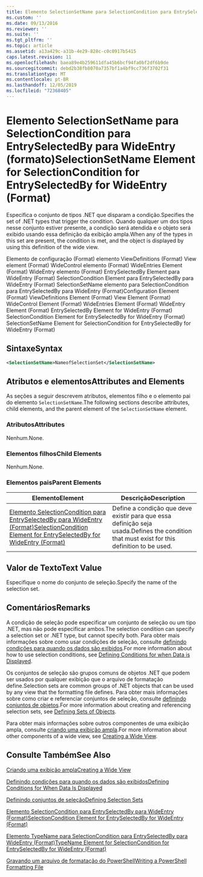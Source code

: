 ```yaml
---
title: Elemento SelectionSetName para SelectionCondition para EntrySelectedBy para WideEntry (Format) | Microsoft Docs
ms.custom: ''
ms.date: 09/13/2016
ms.reviewer: ''
ms.suite: ''
ms.tgt_pltfrm: ''
ms.topic: article
ms.assetid: a13a429c-a31b-4e29-828c-c0c0917b5415
caps.latest.revision: 11
ms.openlocfilehash: baea89e4b259611dfa45b6bcf94fa0bf2df6b9de
ms.sourcegitcommit: debd2b38fb8070a7357bf1a4bf9cc736f3702f31
ms.translationtype: MT
ms.contentlocale: pt-BR
ms.lasthandoff: 12/05/2019
ms.locfileid: "72368405"
---
```

# <a name="selectionsetname-element-for-selectioncondition-for-entryselectedby-for-wideentry-format"></a><span data-ttu-id="d95f1-102">Elemento SelectionSetName para SelectionCondition para EntrySelectedBy para WideEntry (formato)</span><span class="sxs-lookup"><span data-stu-id="d95f1-102">SelectionSetName Element for SelectionCondition for EntrySelectedBy for WideEntry (Format)</span></span>

<span data-ttu-id="d95f1-103">Especifica o conjunto de tipos .NET que disparam a condição.</span><span class="sxs-lookup"><span data-stu-id="d95f1-103">Specifies the set of .NET types that trigger the condition.</span></span> <span data-ttu-id="d95f1-104">Quando qualquer um dos tipos nesse conjunto estiver presente, a condição será atendida e o objeto será exibido usando essa definição da exibição ampla.</span><span class="sxs-lookup"><span data-stu-id="d95f1-104">When any of the types in this set are present, the condition is met, and the object is displayed by using this definition of the wide view.</span></span>

<span data-ttu-id="d95f1-105">Elemento de configuração (Format) elemento ViewDefinitions (Format) View element (Format) WideControl elemento (Format) WideEntries Element (Format) WideEntry elemento (Format) EntrySelectedBy Element para WideEntry (Format) SelectionCondition Element para EntrySelectedBy para WideEntry (Format) SelectionSetName elemento para SelectionCondition para EntrySelectedBy para WideEntry (Format)</span><span class="sxs-lookup"><span data-stu-id="d95f1-105">Configuration Element (Format) ViewDefinitions Element (Format) View Element (Format) WideControl Element (Format) WideEntries Element (Format) WideEntry Element (Format) EntrySelectedBy Element for WideEntry (Format) SelectionCondition Element for EntrySelectedBy for WideEntry (Format) SelectionSetName Element for SelectionCondition for EntrySelectedBy for WideEntry (Format)</span></span>

## <a name="syntax"></a><span data-ttu-id="d95f1-106">Sintaxe</span><span class="sxs-lookup"><span data-stu-id="d95f1-106">Syntax</span></span>

```xml
<SelectionSetName>NameofSelectionSet</SelectionSetName>
```

## <a name="attributes-and-elements"></a><span data-ttu-id="d95f1-107">Atributos e elementos</span><span class="sxs-lookup"><span data-stu-id="d95f1-107">Attributes and Elements</span></span>

<span data-ttu-id="d95f1-108">As seções a seguir descrevem atributos, elementos filho e o elemento pai do elemento `SelectionSetName`.</span><span class="sxs-lookup"><span data-stu-id="d95f1-108">The following sections describe attributes, child elements, and the parent element of the `SelectionSetName` element.</span></span>

### <a name="attributes"></a><span data-ttu-id="d95f1-109">Atributos</span><span class="sxs-lookup"><span data-stu-id="d95f1-109">Attributes</span></span>

<span data-ttu-id="d95f1-110">Nenhum.</span><span class="sxs-lookup"><span data-stu-id="d95f1-110">None.</span></span>

### <a name="child-elements"></a><span data-ttu-id="d95f1-111">Elementos filhos</span><span class="sxs-lookup"><span data-stu-id="d95f1-111">Child Elements</span></span>

<span data-ttu-id="d95f1-112">Nenhum.</span><span class="sxs-lookup"><span data-stu-id="d95f1-112">None.</span></span>

### <a name="parent-elements"></a><span data-ttu-id="d95f1-113">Elementos pais</span><span class="sxs-lookup"><span data-stu-id="d95f1-113">Parent Elements</span></span>

|<span data-ttu-id="d95f1-114">Elemento</span><span class="sxs-lookup"><span data-stu-id="d95f1-114">Element</span></span>|<span data-ttu-id="d95f1-115">Descrição</span><span class="sxs-lookup"><span data-stu-id="d95f1-115">Description</span></span>|
|-------------|-----------------|
|[<span data-ttu-id="d95f1-116">Elemento SelectionCondition para EntrySelectedBy para WideEntry (Format)</span><span class="sxs-lookup"><span data-stu-id="d95f1-116">SelectionCondition Element for EntrySelectedBy for WideEntry (Format)</span></span>](./selectioncondition-element-for-entryselectedby-for-widecontrol-format.md)|<span data-ttu-id="d95f1-117">Define a condição que deve existir para que essa definição seja usada.</span><span class="sxs-lookup"><span data-stu-id="d95f1-117">Defines the condition that must exist for this definition to be used.</span></span>|

## <a name="text-value"></a><span data-ttu-id="d95f1-118">Valor de Texto</span><span class="sxs-lookup"><span data-stu-id="d95f1-118">Text Value</span></span>

<span data-ttu-id="d95f1-119">Especifique o nome do conjunto de seleção.</span><span class="sxs-lookup"><span data-stu-id="d95f1-119">Specify the name of the selection set.</span></span>

## <a name="remarks"></a><span data-ttu-id="d95f1-120">Comentários</span><span class="sxs-lookup"><span data-stu-id="d95f1-120">Remarks</span></span>

<span data-ttu-id="d95f1-121">A condição de seleção pode especificar um conjunto de seleção ou um tipo .NET, mas não pode especificar ambos.</span><span class="sxs-lookup"><span data-stu-id="d95f1-121">The selection condition can specify a selection set or .NET type, but cannot specify both.</span></span> <span data-ttu-id="d95f1-122">Para obter mais informações sobre como usar condições de seleção, consulte [definindo condições para quando os dados são exibidos](./defining-conditions-for-displaying-data.md).</span><span class="sxs-lookup"><span data-stu-id="d95f1-122">For more information about how to use selection conditions, see [Defining Conditions for when Data is Displayed](./defining-conditions-for-displaying-data.md).</span></span>

<span data-ttu-id="d95f1-123">Os conjuntos de seleção são grupos comuns de objetos .NET que podem ser usados por qualquer exibição que o arquivo de formatação define.</span><span class="sxs-lookup"><span data-stu-id="d95f1-123">Selection sets are common groups of .NET objects that can be used by any view that the formatting file defines.</span></span> <span data-ttu-id="d95f1-124">Para obter mais informações sobre como criar e referenciar conjuntos de seleção, consulte [definindo conjuntos de objetos](./defining-selection-sets.md).</span><span class="sxs-lookup"><span data-stu-id="d95f1-124">For more information about creating and referencing selection sets, see [Defining Sets of Objects](./defining-selection-sets.md).</span></span>

<span data-ttu-id="d95f1-125">Para obter mais informações sobre outros componentes de uma exibição ampla, consulte [criando uma exibição ampla](./creating-a-wide-view.md).</span><span class="sxs-lookup"><span data-stu-id="d95f1-125">For more information about other components of a wide view, see [Creating a Wide View](./creating-a-wide-view.md).</span></span>

## <a name="see-also"></a><span data-ttu-id="d95f1-126">Consulte Também</span><span class="sxs-lookup"><span data-stu-id="d95f1-126">See Also</span></span>

[<span data-ttu-id="d95f1-127">Criando uma exibição ampla</span><span class="sxs-lookup"><span data-stu-id="d95f1-127">Creating a Wide View</span></span>](./creating-a-wide-view.md)

[<span data-ttu-id="d95f1-128">Definindo condições para quando os dados são exibidos</span><span class="sxs-lookup"><span data-stu-id="d95f1-128">Defining Conditions for When Data Is Displayed</span></span>](./defining-conditions-for-displaying-data.md)

[<span data-ttu-id="d95f1-129">Definindo conjuntos de seleção</span><span class="sxs-lookup"><span data-stu-id="d95f1-129">Defining Selection Sets</span></span>](./defining-selection-sets.md)

[<span data-ttu-id="d95f1-130">Elemento SelectionCondition para EntrySelectedBy para WideEntry (Format)</span><span class="sxs-lookup"><span data-stu-id="d95f1-130">SelectionCondition Element for EntrySelectedBy for WideEntry (Format)</span></span>](./selectioncondition-element-for-entryselectedby-for-widecontrol-format.md)

[<span data-ttu-id="d95f1-131">Elemento TypeName para SelectionCondition para EntrySelectedBy para WideEntry (Format)</span><span class="sxs-lookup"><span data-stu-id="d95f1-131">TypeName Element for SelectionCondition for EntrySelectedBy for WideEntry (Format)</span></span>](./typename-element-for-selectioncondition-for-entryselectedby-for-widecontrol-format.md)

[<span data-ttu-id="d95f1-132">Gravando um arquivo de formatação do PowerShell</span><span class="sxs-lookup"><span data-stu-id="d95f1-132">Writing a PowerShell Formatting File</span></span>](./writing-a-powershell-formatting-file.md)

